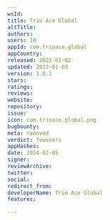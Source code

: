```yaml
---
wsId: 
title: Trio Ace Global
altTitle: 
authors: 
users: 10
appId: com.trioace.global
appCountry: 
released: 2022-01-02
updated: 2022-01-03
version: 1.0.1
stars: 
ratings: 
reviews: 
website: 
repository: 
issue: 
icon: com.trioace.global.png
bugbounty: 
meta: removed
verdict: fewusers
appHashes: 
date: 2024-02-05
signer: 
reviewArchive: 
twitter: 
social: 
redirect_from: 
developerName: Trio Ace Global
features: 

---
```


